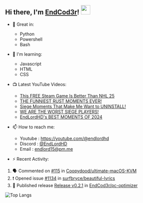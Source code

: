 ## Hi there, I'm [EndCod3r](https://youtube.com/@endlordhd)! <img src='https://github.com/EndCod3r/endlord15/blob/main/wave.gif?raw=true](https://github.com/Endlord15/endlord15/blob/38bca1b569f19b03a6cf246c35db5f7e2f331cc5/wave.gif' width=30>

- 🦾 Great in:
  - Python
  - Powershell
  - Bash

- 🌱 I'm learning:
  - Javascript
  - HTML
  - CSS

- 📺 Latest YouTube Videos:<!-- YOUTUBE:START -->
  - [This FREE Steam Game Is Better Than NHL 25](https://www.youtube.com/watch?v=OrZ1lYrGlmE)
  - [THE FUNNIEST RUST MOMENTS EVER!](https://www.youtube.com/watch?v=-Dqs07_bcC4)
  - [Siege Moments That Make Me Want to UNINSTALL!](https://www.youtube.com/watch?v=19Uty65PEk4)
  - [WE ARE THE WORST SIEGE PLAYERS!](https://www.youtube.com/watch?v=tBgwOoFFfyc)
  - [EndLordHD&#39;s BEST MOMENTS OF 2024](https://www.youtube.com/watch?v=n1A6nThyaV4)<!-- YOUTUBE:END -->


- 📫 How to reach me:
  - Youtube : <https://youtube.com/@endlordhd>
  - Discord : [@EndLordHD](https://discord.com/users/725204289022066688)
  - Email : endlord15@pm.me

 - ⚡️ Recent Activity:
<!--START_SECTION:activity-->
1. 🗣 Commented on [#115](https://github.com/Coopydood/ultimate-macOS-KVM/issues/115#issuecomment-2646110335) in [Coopydood/ultimate-macOS-KVM](https://github.com/Coopydood/ultimate-macOS-KVM)
2. ❗ Opened issue [#1134](https://github.com/surfbryce/beautiful-lyrics/issues/1134) in [surfbryce/beautiful-lyrics](https://github.com/surfbryce/beautiful-lyrics)
3. 🚀 Published release [Release v0.2.1](https://github.com/EndCod3r/pc-optimizer/releases/tag/v0.2.1) in [EndCod3r/pc-optimizer](https://github.com/EndCod3r/pc-optimizer)
<!--END_SECTION:activity-->

  ![Top Langs](https://github-readme-stats-endlord15.vercel.app/api/top-langs/?username=endcod3r&layout=compact&theme=transparent)
